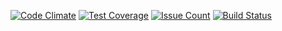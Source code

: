 [![Code Climate](https://codeclimate.com/github/SoraTM/hexlet-psr-linter/badges/gpa.svg)](https://codeclimate.com/github/SoraTM/hexlet-psr-linter)
[![Test Coverage](https://codeclimate.com/github/SoraTM/hexlet-psr-linter/badges/coverage.svg)](https://codeclimate.com/github/SoraTM/hexlet-psr-linter/coverage)
[![Issue Count](https://codeclimate.com/github/SoraTM/hexlet-psr-linter/badges/issue_count.svg)](https://codeclimate.com/github/SoraTM/hexlet-psr-linter)
[![Build Status](https://travis-ci.org/SoraTM/hexlet-psr-linter.svg?branch=master)](https://travis-ci.org/SoraTM/hexlet-psr-linter)
